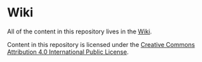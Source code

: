 # Wiki
All of the content in this repository lives in the [Wiki](https://github.com/beacon-exchange/wiki/wiki).

Content in this repository is licensed under the [Creative Commons Attribution 4.0 International Public License](https://github.com/beacon-exchange/wiki/raw/master/LICENSE).
